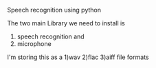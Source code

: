 Speech recognition using python


The two main Library we need to install is 
1) speech recognition and
2) microphone 



I'm storing this as a 
1)wav
2)flac
3)aiff file formats
